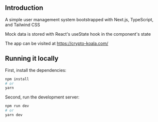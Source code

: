 ## Introduction

A simple user management system bootstrapped with Next.js, TypeScript, and Tailwind CSS

Mock data is stored with React's useState hook in the component's state

The app can be visited at https://crypto-koala.com/

## Running it locally

First, install the dependencies:
```bash
npm install
# or
yarn
```

Second, run the development server:

```bash
npm run dev
# or
yarn dev
```
